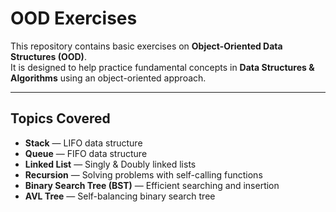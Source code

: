 # OOD Exercises

This repository contains basic exercises on **Object-Oriented Data Structures (OOD)**.  
It is designed to help practice fundamental concepts in **Data Structures & Algorithms** using an object-oriented approach.  

---

## Topics Covered
- **Stack** — LIFO data structure
- **Queue** — FIFO data structure
- **Linked List** — Singly & Doubly linked lists
- **Recursion** — Solving problems with self-calling functions
- **Binary Search Tree (BST)** — Efficient searching and insertion
- **AVL Tree** — Self-balancing binary search tree
